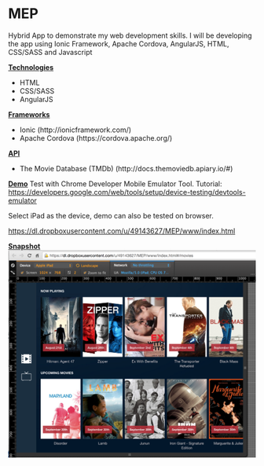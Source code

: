 # MEP
Hybrid App to demonstrate my web development skills. I will be developing the app using Ionic Framework, Apache Cordova, AngularJS, HTML, CSS/SASS and Javascript


<b><u>Technologies</u></b>
<ul>
  <li>HTML</li>
  <li>CSS/SASS</li>
  <li>AngularJS</li>
</ul>

<b><u>Frameworks</u></b>
<ul>
  <li>Ionic (http://ionicframework.com/)</li>
  <li>Apache Cordova (https://cordova.apache.org/)</li>
</ul>

<b><u>API</u></b>
<ul>
  <li>The Movie Database (TMDb) (http://docs.themoviedb.apiary.io/#)</li>
</ul>

<b><u>Demo</u></b>
Test with Chrome Developer Mobile Emulator Tool. 
Tutorial: https://developers.google.com/web/tools/setup/device-testing/devtools-emulator

Select iPad as the device, demo can also be tested on browser.

https://dl.dropboxusercontent.com/u/49143627/MEP/www/index.html

<b><u>Snapshot</u></b>
![alt tag](https://github.com/MosesEsan/MEP/blob/master/Screen%20Shot%202015-09-30%20at%2013.51.30.png)

